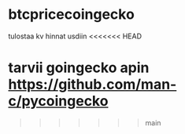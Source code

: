 # btcpricecoingecko
tulostaa kv hinnat usdiin
<<<<<<< HEAD

tarvii goingecko apin
https://github.com/man-c/pycoingecko
=======
>>>>>>> main
